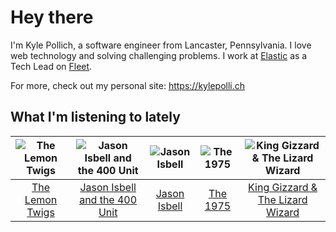 # Hey there


I'm Kyle Pollich, a software engineer from Lancaster, Pennsylvania. I love web technology and solving challenging problems.
I work at [Elastic](https://www.elastic.co/) as a Tech Lead on [Fleet](https://www.elastic.co/guide/en/fleet/current/fleet-overview.html).

For more, check out my personal site: https://kylepolli.ch

## What I'm listening to lately

<!-- begin artists -->
  |![The Lemon Twigs](https://i.scdn.co/image/ab6761610000f1788004d3184eb89db0618772ed)|![Jason Isbell and the 400 Unit](https://i.scdn.co/image/ab6761610000f178f3ee3b123b3fdcd415559e5a)|![Jason Isbell](https://i.scdn.co/image/ab6761610000f1780ad790e9900e7a4dc94f6304)|![The 1975](https://i.scdn.co/image/ab6761610000f17889348336354096fd4e36ca73)|![King Gizzard & The Lizard Wizard](https://i.scdn.co/image/ab6761610000f178ae21e90221e814c50033133a)|
  |:---:|:---:|:---:|:---:|:---:|
  |[The Lemon Twigs](https://open.spotify.com/artist/7eYZSXnQVCODCVmTV8Hk2T)|[Jason Isbell and the 400 Unit](https://open.spotify.com/artist/3Lg3FGwBxOGuefqekQzRUf)|[Jason Isbell](https://open.spotify.com/artist/3Q8wgwyVVv0z4UEh1HB0KY)|[The 1975](https://open.spotify.com/artist/3mIj9lX2MWuHmhNCA7LSCW)|[King Gizzard & The Lizard Wizard](https://open.spotify.com/artist/6XYvaoDGE0VmRt83Jss9Sn)|
<!-- end artists -->
